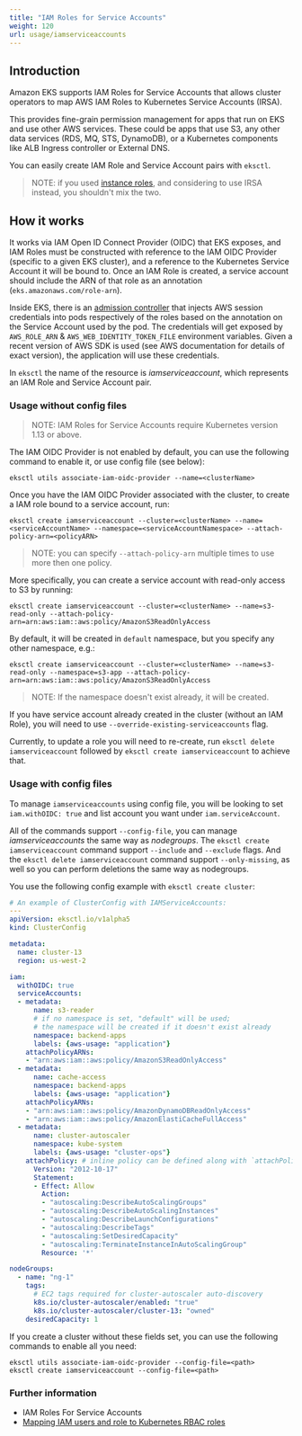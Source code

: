 ```yaml
---
title: "IAM Roles for Service Accounts"
weight: 120
url: usage/iamserviceaccounts
---
```


## Introduction

Amazon EKS supports IAM Roles for Service Accounts that allows cluster operators to map AWS IAM Roles to Kubernetes Service Accounts (IRSA).

This provides fine-grain permission management for apps that run on EKS and use other AWS services. These could be apps that use S3,
any other data services (RDS, MQ, STS, DynamoDB), or a Kubernetes components like ALB Ingress controller or External DNS.

You can easily create IAM Role and Service Account pairs with `eksctl`.

<!-- TODO: links to official docs -->

> NOTE: if you used [instance roles](https://eksctl.io/usage/iam-policies/), and considering to use IRSA instead, you shouldn't mix the two.

## How it works

It works via IAM Open ID Connect Provider (OIDC) that EKS exposes, and IAM Roles must be constructed with reference to the IAM OIDC Provider (specific to a given EKS cluster), and a reference to the Kubernetes Service Account it will be bound to.
Once an IAM Role is created, a service account should include the ARN of that role as an annotation (`eks.amazonaws.com/role-arn`).

Inside EKS, there is an [admission controller](https://github.com/aws/amazon-eks-pod-identity-webhook/) that injects AWS session credentials into pods respectively of the roles based on the annotation on the Service Account used by the pod. The credentials will get exposed by `AWS_ROLE_ARN` & `AWS_WEB_IDENTITY_TOKEN_FILE` environment variables. Given a recent version of AWS SDK is used (see AWS documentation for details of exact version), the application will use these credentials.

<!-- TODO: links to official docs -->

In `eksctl` the name of the resource is _iamserviceaccount_, which represents an IAM Role and Service Account pair. 

### Usage without config files

> NOTE: IAM Roles for Service Accounts require Kubernetes version 1.13 or above.

The IAM OIDC Provider is not enabled by default, you can use the following command to enable it, or use config file (see below):

```console
eksctl utils associate-iam-oidc-provider --name=<clusterName>
```

Once you have the IAM OIDC Provider associated with the cluster, to create a IAM role bound to a service account, run:

```console
eksctl create iamserviceaccount --cluster=<clusterName> --name=<serviceAccountName> --namespace=<serviceAccountNamespace> --attach-policy-arn=<policyARN>
```

> NOTE: you can specify `--attach-policy-arn` multiple times to use more then one policy.

More specifically, you can create a service account with read-only access to S3 by running:

```console
eksctl create iamserviceaccount --cluster=<clusterName> --name=s3-read-only --attach-policy-arn=arn:aws:iam::aws:policy/AmazonS3ReadOnlyAccess
```

By default, it will be created in `default` namespace, but you specify any other namespace, e.g.:
```console
eksctl create iamserviceaccount --cluster=<clusterName> --name=s3-read-only --namespace=s3-app --attach-policy-arn=arn:aws:iam::aws:policy/AmazonS3ReadOnlyAccess
```

> NOTE: If the namespace doesn't exist already, it will be created.

If you have service account already created in the cluster (without an IAM Role), you will need to use `--override-existing-serviceaccounts` flag.

Currently, to update a role you will need to re-create, run `eksctl delete iamserviceaccount` followed by `eksctl create iamserviceaccount` to achieve that.

### Usage with config files

To manage `iamserviceaccounts` using config file, you will be looking to set `iam.withOIDC: true` and list account you want under `iam.serviceAccount`.

All of the commands support `--config-file`, you can manage _iamserviceaccounts_ the same way as _nodegroups_.
The `eksctl create iamserviceaccount` command support `--include` and `--exclude` flags.
And the `eksctl delete iamserviceaccount` command support `--only-missing`, as well so you can perform deletions the same way as nodegroups.

You use the following config example with `eksctl create cluster`:

```YAML
# An example of ClusterConfig with IAMServiceAccounts:
---
apiVersion: eksctl.io/v1alpha5
kind: ClusterConfig

metadata:
  name: cluster-13
  region: us-west-2

iam:
  withOIDC: true
  serviceAccounts:
  - metadata:
      name: s3-reader
      # if no namespace is set, "default" will be used;
      # the namespace will be created if it doesn't exist already
      namespace: backend-apps
      labels: {aws-usage: "application"}
    attachPolicyARNs:
    - "arn:aws:iam::aws:policy/AmazonS3ReadOnlyAccess"
  - metadata:
      name: cache-access
      namespace: backend-apps
      labels: {aws-usage: "application"}
    attachPolicyARNs:
    - "arn:aws:iam::aws:policy/AmazonDynamoDBReadOnlyAccess"
    - "arn:aws:iam::aws:policy/AmazonElastiCacheFullAccess"
  - metadata:
      name: cluster-autoscaler
      namespace: kube-system
      labels: {aws-usage: "cluster-ops"}
    attachPolicy: # inline policy can be defined along with `attachPolicyARNs`
      Version: "2012-10-17"
      Statement:
      - Effect: Allow
        Action:
        - "autoscaling:DescribeAutoScalingGroups"
        - "autoscaling:DescribeAutoScalingInstances"
        - "autoscaling:DescribeLaunchConfigurations"
        - "autoscaling:DescribeTags"
        - "autoscaling:SetDesiredCapacity"
        - "autoscaling:TerminateInstanceInAutoScalingGroup"
        Resource: '*'

nodeGroups:
  - name: "ng-1"
    tags:
      # EC2 tags required for cluster-autoscaler auto-discovery
      k8s.io/cluster-autoscaler/enabled: "true"
      k8s.io/cluster-autoscaler/cluster-13: "owned"
    desiredCapacity: 1
```

If you create a cluster without these fields set, you can use the following commands to enable all you need:

```console
eksctl utils associate-iam-oidc-provider --config-file=<path>
eksctl create iamserviceaccount --config-file=<path>
```

### Further information

- IAM Roles For Service Accounts
- [Mapping IAM users and role to Kubernetes RBAC roles](https://eksctl.io/usage/iam-identity-mappings/)

<!-- TODO: links to official docs -->

